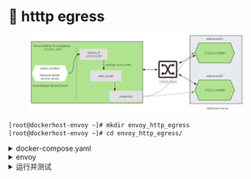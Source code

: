 # 🫡 htttp egress

<figure><img src="../../../.gitbook/assets/image (146).png" alt=""><figcaption></figcaption></figure>

```
[root@dockerhost-envoy ~]# mkdir envoy_http_egress
[root@dockerhost-envoy ~]# cd envoy_http_egress/
```



<details>

<summary>docker-compose.yaml</summary>

```yaml
# vim docker-compose.yaml
# cat docker-compose.yaml
version: '3.3'
services:
  envoy:
    image: envoyproxy/envoy:v1.30.1
    volumes:
    - ./envoy.yaml:/etc/envoy/envoy.yaml
    networks:
      envoymesh:
        ipv4_address: 172.23.1.2
        aliases:
        - front-proxy
    depends_on:
    - webserver01
    - webserver02
  client:
    image: www.kubemsb.com/envoy/admin-toolbox:v1.0
    network_mode: "service:envoy"
    depends_on:
    - envoy
  webserver01:
    image: www.kubemsb.com/envoy/demoapp:v1.0
    hostname: webserver01
    networks:
      envoymesh:
        ipv4_address: 172.23.1.3
        aliases:
        - webserver01
  webserver02:
    image: www.kubemsb.com/envoy/demoapp:v1.0
    hostname: webserver02
    networks:
      envoymesh:
        ipv4_address: 172.23.1.4
        aliases:
        - webserver02
networks:
  envoymesh:
    driver: bridge
    ipam:
      config:
        - subnet: 172.23.1.0/24
```



</details>

<details>

<summary>envoy</summary>

```
# vim envoy.yaml
# cat envoy.yaml
```

<pre class="language-yaml"><code class="lang-yaml"><strong>static_resources:
</strong>  listeners:
  - name: listener_0
    address:
      socket_address: { address: 127.0.0.1, port_value: 80 }
    filter_chains:
    - filters:
      - name: envoy.filters.network.http_connection_manager
        typed_config:
          "@type": type.googleapis.com/envoy.extensions.filters.network.http_connection_manager.v3.HttpConnectionManager
          stat_prefix: ingress_http
          codec_type: AUTO
          route_config:
            name: local_route
            virtual_hosts:
            - name: web_service_1
              domains: ["*"]
              routes:
              - match: { prefix: "/" }
                route: { cluster: web_cluster }
          http_filters:
          - name: envoy.filters.http.router
            typed_config:
              "@type": type.googleapis.com/envoy.extensions.filters.http.router.v3.Router
  clusters:
  - name: web_cluster
    connect_timeout: 0.25s
    type: STATIC
    lb_policy: ROUND_ROBIN
    load_assignment:
      cluster_name: web_cluster
      endpoints:
      - lb_endpoints:
        - endpoint:
            address:
              socket_address: { address: 172.23.1.3, port_value: 80 }
        - endpoint:
            address:
              socket_address: { address: 172.23.1.4, port_value: 80 }
</code></pre>

![](<../../../.gitbook/assets/image (150).png>)

</details>

<details>

<summary>运行并测试</summary>

docker-compose up

```bash
# docker-compose up
[+] Running 3/3
 ✔ client 2 layers [⣿⣿]      0B/0B      Pulled                                             0.9s
   ✔ c9b1b535fdd9 Already exists                                                           0.0s
   ✔ 1de2c4c6c672 Pull complete                                                            0.1s
[+] Running 5/3
 ✔ Network envoy_http_egress_envoymesh        Cre...                                       0.0s
 ✔ Container envoy_http_egress-webserver02-1  Created                                      0.1s
 ✔ Container envoy_http_egress-webserver01-1  Created                                      0.1s
 ✔ Container envoy_http_egress-envoy-1        Cre...                                       0.0s
 ✔ Container envoy_http_egress-client-1       Cr...                                        0.0s
Attaching to client-1, envoy-1, webserver01-1, webserver02-1
webserver01-1  |  * Running on http://0.0.0.0:80/ (Press CTRL+C to quit)
webserver02-1  |  * Running on http://0.0.0.0:80/ (Press CTRL+C to quit)
```

```powershell
[root@dockerhost-envoy ~]# docker ps
CONTAINER ID   IMAGE                                      COMMAND                   CREATED          STATUS          PORTS       NAMES
f66cee88e26a   www.kubemsb.com/envoy/admin-toolbox:v1.0   "/bin/sh -c 'sleep 9…"   42 seconds ago   Up 41 seconds               envoy_http_egress-client-1
422fe27d14a3   envoyproxy/envoy:v1.30.1                   "/docker-entrypoint.…"   42 seconds ago   Up 41 seconds   10000/tcp   envoy_http_egress-envoy-1
a8a96135975d   www.kubemsb.com/envoy/demoapp:v1.0         "/bin/sh -c 'python3…"   42 seconds ago   Up 41 seconds               envoy_http_egress-webserver01-1
b6698f0eefad   www.kubemsb.com/envoy/demoapp:v1.0         "/bin/sh -c 'python3…"   42 seconds ago   Up 41 seconds               envoy_http_egress-webserver02-1
```

```powershell
[root@dockerhost-envoy ~]# docker exec -it envoy_http_egress-client-1  /bin/sh

[root@422fe27d14a3 /]# cat /etc/hosts
127.0.0.1       localhost
::1     localhost ip6-localhost ip6-loopback
fe00::0 ip6-localnet
ff00::0 ip6-mcastprefix
ff02::1 ip6-allnodes
ff02::2 ip6-allrouters
172.23.1.2      422fe27d14a3

[root@422fe27d14a3 /]# curl http://127.0.0.1
demoapp v1.0 !! ClientIP: 172.23.1.2, ServerName: webserver01, ServerIP: 172.23.1.3!

[root@422fe27d14a3 /]# curl http://127.0.0.1
demoapp v1.0 !! ClientIP: 172.23.1.2, ServerName: webserver02, ServerIP: 172.23.1.4!
```

</details>
